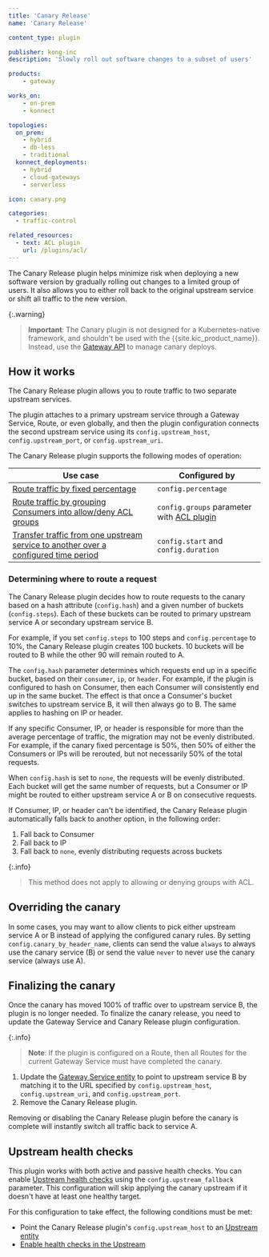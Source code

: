 ```yaml
---
title: 'Canary Release'
name: 'Canary Release'

content_type: plugin

publisher: kong-inc
description: 'Slowly roll out software changes to a subset of users'

products:
    - gateway

works_on:
    - on-prem
    - konnect

topologies:
  on_prem:
    - hybrid
    - db-less
    - traditional
  konnect_deployments:
    - hybrid
    - cloud-gateways
    - serverless

icon: canary.png

categories:
  - traffic-control

related_resources:
  - text: ACL plugin
    url: /plugins/acl/
---
```


The Canary Release plugin helps minimize risk when deploying a new software version by gradually rolling out changes to a limited group of users. 
It also allows you to either roll back to the original upstream service or shift all traffic to the new version.

{:.warning}
> **Important**: The Canary plugin is not designed for a Kubernetes-native framework, and shouldn't be used with the {{site.kic_product_name}}. 
Instead, use the [Gateway API](/kubernetes-ingress-controller/gateway-api/) to manage canary deploys.

## How it works

The Canary Release plugin allows you to route traffic to two separate upstream services.

The plugin attaches to a primary upstream service through a Gateway Service, Route, or even globally,
and then the plugin configuration connects the second upstream service using its `config.upstream_host`, `config.upstream_port`, or `config.upstream_uri`.

The Canary Release plugin supports the following modes of operation:

| Use case | Configured by |
| ---------|---------------|
| [Route traffic by fixed percentage](/plugins/canary/examples/route-by-fixed-percentage/) | `config.percentage` |
| [Route traffic by grouping Consumers into allow/deny ACL groups](/plugins/canary/examples/route-by-acl-group/) | `config.groups` parameter with [ACL plugin](/plugins/acl/) |
| [Transfer traffic from one upstream service to another over a configured time period](/plugins/canary/examples/transfer-traffic-over-time/) | `config.start` and `config.duration`|

### Determining where to route a request

The Canary Release plugin decides how to route requests to the canary based on a hash attribute (`config.hash`) and a given number of buckets (`config.steps`).
Each of these buckets can be routed to primary upstream service A or secondary upstream service B.

For example, if you set `config.steps` to 100 steps and `config.percentage` to 10%, the Canary Release plugin creates 100 buckets.
10 buckets will be routed to B while the other 90 will remain routed to A.

The `config.hash` parameter determines which requests end up in a specific bucket, based on their `consumer`, `ip`, or `header`.
For example, if the plugin is configured to hash on Consumer, then each Consumer will consistently end up in the same bucket. 
The effect is that once a Consumer's bucket switches to upstream service B, it will then always go to B. 
The same applies to hashing on IP or header.

If any specific Consumer, IP, or header is responsible for more than the average percentage of traffic, the migration may not be evenly distributed. 
For example, if the canary fixed percentage is 50%, then 50% of either the Consumers or IPs will be rerouted, but not necessarily 50% of the total requests.

When `config.hash` is set to `none`, the requests will be evenly distributed. 
Each bucket will get the same number of requests, but a Consumer or IP might be routed to either upstream service A or B on consecutive requests.

If Consumer, IP, or header can't be identified, the Canary Release plugin automatically falls back to another option, in the following order:
1. Fall back to Consumer
2. Fall back to IP
3. Fall back to `none`, evenly distributing requests across buckets

{:.info}
> This method does not apply to allowing or denying groups with ACL.

## Overriding the canary

In some cases, you may want to allow clients to pick either upstream service A or B instead of applying the configured canary rules. 
By setting `config.canary_by_header_name`, clients can send the value `always` to always use the canary service (B) or send the value `never` to never use the canary service (always use A).

## Finalizing the canary

Once the canary has moved 100% of traffic over to upstream service B, the plugin is no longer needed. 
To finalize the canary release, you need to update the Gateway Service and Canary Release plugin configuration.

{:.info}
> **Note**: If the plugin is configured on a Route, then all Routes for the current Gateway Service must have completed the canary.

1. Update the [Gateway Service entity](/gateway/entities/service/) to point to upstream service B by matching it to the URL
specified by `config.upstream_host`, `config.upstream_uri`, and `config.upstream_port`.
2. Remove the Canary Release plugin.

Removing or disabling the Canary Release plugin before the canary is complete will instantly switch all traffic back to service A.

## Upstream health checks

This plugin works with both active and passive health checks. 
You can enable [Upstream health checks](/gateway/traffic-control/health-checks-circuit-breakers/) using the `config.upstream_fallback` parameter.
This configuration will skip applying the canary upstream if it doesn't have at least one healthy target. 

For this configuration to take effect, the following conditions must be met:
* Point the Canary Release plugin's `config.upstream_host` to an [Upstream entity](/gateway/entities/upstream)
* [Enable health checks in the Upstream](/gateway/traffic-control/health-checks-circuit-breakers/)

